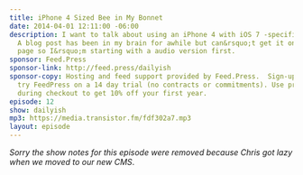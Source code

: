 ```yaml
---
title: iPhone 4 Sized Bee in My Bonnet
date: 2014-04-01 12:11:00 -06:00
description: I want to talk about using an iPhone 4 with iOS 7 -specifically iOS 7.1.
  A blog post has been in my brain for awhile but can&rsquo;t get it on the digital
  page so I&rsquo;m starting with a audio version first.
sponsor: Feed.Press
sponsor-link: http://feed.press/dailyish
sponsor-copy: Hosting and feed support provided by Feed.Press.  Sign-up today and
  try FeedPress on a 14 day trial (no contracts or commitments). Use promo code "dailyish"
  during checkout to get 10% off your first year.
episode: 12
show: dailyish
mp3: https://media.transistor.fm/fdf302a7.mp3
layout: episode
---
```


<em>Sorry the show notes for this episode were removed because Chris got lazy when we moved to our new CMS</em>.
